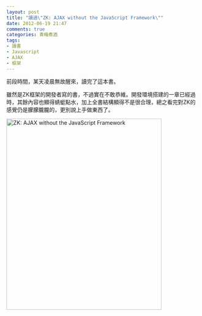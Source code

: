 ```yaml
---
layout: post
title: "讀過\"ZK: AJAX without the JavaScript Framework\""
date: 2012-06-19 21:47
comments: true
categories: 青梅煮酒
tags:
- 讀書
- Javascript
- AJAX
- 框架
---
```

前段時間，某天凌晨無故醒來，讀完了這本書。

雖然是ZK框架的開發者寫的書，不過實在不敢恭維。開發環境搭建的一章已經過時，其餘內容也顯得蜻蜓點水，加上全書結構顯得不是很合理，總之看完對ZK的感覺仍是朦朦朧朧的，更別說上手做東西了。

<a href="http://www.yupoo.com/photos/leninlee/85850069/" title="ZK: AJAX without the JavaScript Framework"><img src="http://pic.yupoo.com/leninlee/C3luCjSG/medium.jpg" alt="ZK: AJAX without the JavaScript Framework" width="405" height="500" border="0" /></a>
